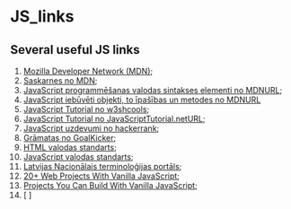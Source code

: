 # JS_links
<h2>Several useful JS links</h2>

1. [Mozilla Developer Network (MDN)](https://developer.mozilla.org/en-US/);
2. [Saskarnes no MDN](https://developer.mozilla.org/en-US/docs/Web/API);
3. [JavaScript programmēšanas valodas sintakses elementi no MDNURL](https://developer.mozilla.org/en-US/docs/Web/JavaScript/Reference);
4. [JavaScript iebūvēti objekti, to īpašības un metodes no MDNURL](https://developer.mozilla.org/en-US/docs/Web/JavaScript/Reference/Global_Objects)
5. [JavaScript Tutorial no w3shcools](https://www.w3schools.com/js/);
6. [JavaScript Tutorial no JavaScriptTutorial.netURL](https://www.javascripttutorial.net);
7. [JavaScript uzdevumi no hackerrank](https://www.hackerrank.com/contests/7days-javascript/challenges);
8. [Grāmatas no GoalKicker](https://goalkicker.com/);
9. [HTML valodas standarts](https://html.spec.whatwg.org/);
10. [JavaScript valodas standarts](https://262.ecma-international.org/12.0/);
11. [Latvijas Nacionālais terminoloģijas portāls](https://termini.gov.lv/);
12. [20+ Web Projects With Vanilla JavaScript](https://vanillawebprojects.com/);
13. [Projects You Can Build With Vanilla JavaScript](https://medium.com/swlh/projects-you-can-build-with-vanilla-javascript-e52c3e00f25c);
14. [ ]